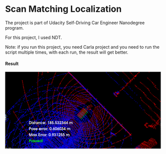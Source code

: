 # Scan Matching Localization

The project is part of Udacity Self-Driving Car Engineer Nanodegree program.

For this project, I used NDT.

Note: if you run this project, you need Carla project and you need to run the script multiple times, with each run, the result will get better.

#### Result

![Pass](pass.png)

